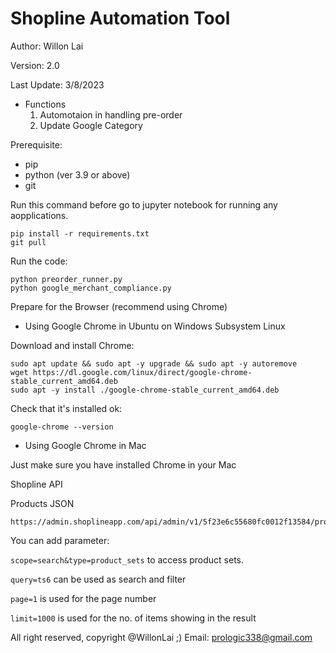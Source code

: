 # Shopline Automation Tool

Author: Willon Lai

Version: 2.0

Last Update: 3/8/2023

- Functions
  1. Automotaion in handling pre-order
  2. Update Google Category

Prerequisite:

* pip
* python (ver 3.9 or above)
* git

Run this command before go to jupyter notebook for running any aopplications.

```
pip install -r requirements.txt   
git pull
```

Run the code:

```
python preorder_runner.py
python google_merchant_compliance.py

```

Prepare for the Browser (recommend using Chrome)

* Using Google Chrome in Ubuntu on Windows Subsystem Linux

Download and install Chrome:

```
sudo apt update && sudo apt -y upgrade && sudo apt -y autoremove
wget https://dl.google.com/linux/direct/google-chrome-stable_current_amd64.deb
sudo apt -y install ./google-chrome-stable_current_amd64.deb
```

Check that it's installed ok:

```
google-chrome --version
```

* Using Google Chrome in Mac

Just make sure you have installed Chrome in your Mac

Shopline API

Products JSON

```
https://admin.shoplineapp.com/api/admin/v1/5f23e6c55680fc0012f13584/products?
```

You can add parameter:

`scope=search&type=product_sets` to access product sets.

`query=ts6` can be used as search and filter

`page=1` is used for the page number

`limit=1000` is used for the no. of items showing in the result

All right reserved, copyright @WillonLai ;)
Email: prologic338@gmail.com
